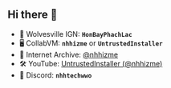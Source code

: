 ## Hi there 👋
- 🐺 Wolvesville IGN: <b><code>HonBayPhachLac</code></b>
- 🖥️ CollabVM: <b><code>nhhizme</code></b> or <b><code>UntrustedInstaller</code></b>
- 💾 Internet Archive: <a href="https://archive.org/details/@nhhizme">@nhhizme</a>
- 🛠️ YouTube: <a href="https://youtube.com/@nhhizme">UntrustedInstaller (@nhhizme)</a>
- 💬 Discord: <b><code>nhhtechwwo</code></b>
